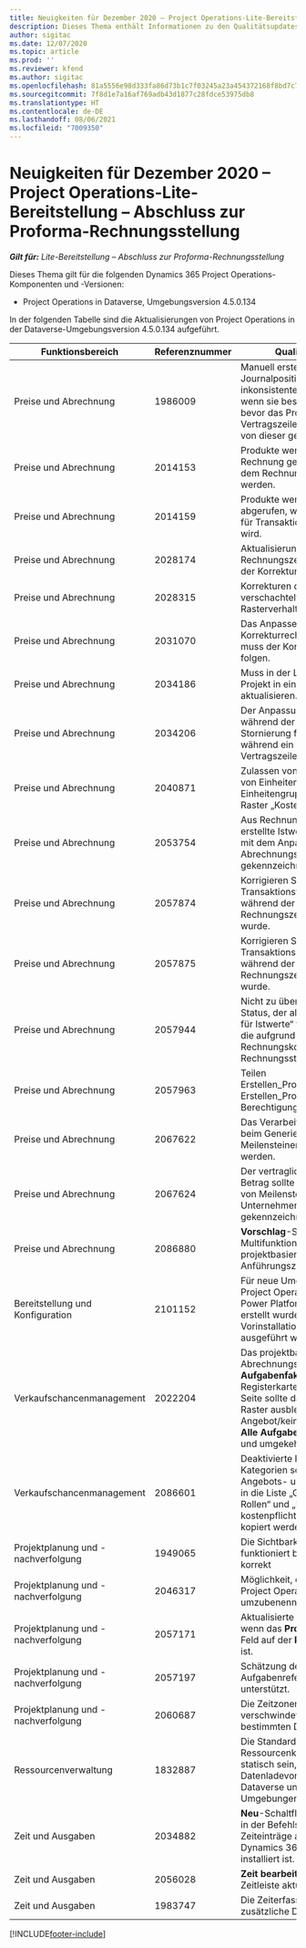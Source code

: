 ```yaml
---
title: Neuigkeiten für Dezember 2020 – Project Operations-Lite-Bereitstellung – Abschluss zur Proforma-Rechnungsstellung
description: Dieses Thema enthält Informationen zu den Qualitätsupdates, die in der Version von Project Operations-Lite-Bereitstellung – Abschluss zur Proforma-Rechnungsstellung vom Dezember 2020 verfügbar sind.
author: sigitac
ms.date: 12/07/2020
ms.topic: article
ms.prod: ''
ms.reviewer: kfend
ms.author: sigitac
ms.openlocfilehash: 81a5556e98d333fa86d73b1c7f03245a23a454372168f8bd7c79fc4425387734
ms.sourcegitcommit: 7f8d1e7a16af769adb43d1877c28fdce53975db8
ms.translationtype: HT
ms.contentlocale: de-DE
ms.lasthandoff: 08/06/2021
ms.locfileid: "7009350"
---
```

# <a name="whats-new-december-2020---project-operations-lite-deployment---deal-to-proforma-invoicing"></a>Neuigkeiten für Dezember 2020 – Project Operations-Lite-Bereitstellung – Abschluss zur Proforma-Rechnungsstellung

_**Gilt für:** Lite-Bereitstellung – Abschluss zur Proforma-Rechnungsstellung_

Dieses Thema gilt für die folgenden Dynamics 365 Project Operations-Komponenten und -Versionen:

  - Project Operations in Dataverse, Umgebungsversion 4.5.0.134 

In der folgenden Tabelle sind die Aktualisierungen von Project Operations in der Dataverse-Umgebungsversion 4.5.0.134 aufgeführt.

| **Funktionsbereich** | **Referenznummer** | **Qualitätsupdate** |
| --- | --- | --- |
| Preise und Abrechnung | 1986009 | Manuell erstellte Journalpositionen weisen eine inkonsistente Leistung auf, wenn sie bestätigt werden, bevor das Projekt mit einer Vertragszeile verknüpft oder von dieser getrennt wird. |
| Preise und Abrechnung | 2014153 | Produkte werden nicht in Rechnung gestellt, wenn sie aus dem Rechnungsplan ausgeführt werden. |
| Preise und Abrechnung | 2014159 | Produkte werden nicht abgerufen, wenn die Rechnung für Transaktionen aktualisiert wird. |
| Preise und Abrechnung | 2028174 | Aktualisierungen der Rechnungszeilendetails sollten der Korrekturjournallogik folgen. |
| Preise und Abrechnung | 2028315 | Korrekturen des bearbeitbaren verschachtelten Rasterverhaltens. |
| Preise und Abrechnung | 2031070 | Das Anpassen der Korrekturrechnungszeilendetails muss der Korrekturjournallogik folgen. |
| Preise und Abrechnung | 2034186 | Muss in der Lage sein, ein Projekt in einer Vertragszeile zu aktualisieren. |
| Preise und Abrechnung | 2034206 | Der Anpassungsstatus muss während der tatsächlichen Stornierung festgelegt werden, während ein Projekt von einer Vertragszeile getrennt wird. |
| Preise und Abrechnung | 2040871 | Zulassen von Aktualisierungen von Einheiten- und Einheitengruppenzellen im Raster „Kostenschätzungen“. |
| Preise und Abrechnung | 2053754 | Aus Rechnungsbearbeitungen erstellte Istwerte werden nicht mit dem Anpassungs- und Abrechnungsstatus gekennzeichnet. |
| Preise und Abrechnung | 2057874 | Korrigieren Sie die Transaktionsverbindung, die während der Bearbeitung der Rechnungszeilendetails erstellt wurde. |
| Preise und Abrechnung | 2057875 | Korrigieren Sie die Transaktionsursprünge, die während der Bearbeitung der Rechnungszeilendetails erstellt wurde. |
| Preise und Abrechnung | 2057944 | Nicht zu überschreitender Status, der als „Festgeschrieben für Istwerte“ festgelegt wurde, die aufgrund einer Rechnungskorrektur nicht zur Rechnungsstellung bereit sind. |
| Preise und Abrechnung | 2057963 | Teilen Erstellen\_Produktprivilegien aus Erstellen\_ProjectContract-Berechtigung. |
| Preise und Abrechnung | 2067622 | Das Verarbeitungssymbol sollte beim Generieren von Meilensteinen angezeigt werden. |
| Preise und Abrechnung | 2067624 | Der vertraglich vereinbarte Betrag sollte bei der Erstellung von Meilensteinen als vom Unternehmen empfohlen gekennzeichnet werden. |
| Preise und Abrechnung | 2086880 | **Vorschlag**-Schaltfläche in der Multifunktionsleiste für projektbasierte Anführungszeichen ausblenden. |
| Bereitstellung und Konfiguration | 2101152 | Für neue Umgebungen, die mit Project Operations-Vorlage im Power Platform Admin Center erstellt wurden, müssen alle Vorinstallationsvorgänge ausgeführt werden. |
|   Verkaufschancenmanagement | 2022204 | Das projektbasierte Abrechnungsraster auf der **Aufgabenfakturierung**-Registerkarte auf der **Projekt**-Seite sollte das projektbasierte Raster ausblenden, wenn kein Angebot/keine Vertragszeile mit **Alle Aufgaben** vorhanden ist und umgekehrt. |
|   Verkaufschancenmanagement | 2086601 | Deaktivierte Rollen und Kategorien sollten nicht in Angebots- und Vertragszeilen in die Liste „Gebührenpflichtige Rollen“ und „Liste der kostenpflichtigen Kategorien“ kopiert werden. |
| Projektplanung und -nachverfolgung | 1949065 | Die Sichtbarkeit der Daten funktioniert bei 200 % Zoom korrekt |
| Projektplanung und -nachverfolgung | 2046317 | Möglichkeit, die Projekteinheit in Project Operations umzubenennen |
| Projektplanung und -nachverfolgung | 2057171 | Aktualisierte Fehlermeldung, wenn das **Projektstartdatum**-Feld auf der **Projekt**-Seite leer ist. |
| Projektplanung und -nachverfolgung | 2057197 | Schätzung der Zeilenkopie mit Aufgabenreferenz wird nicht unterstützt. |
| Projektplanung und -nachverfolgung | 2060687 | Die Zeitzonenwarnung verschwindet nun nach einer bestimmten Dauer. |
| Ressourcenverwaltung | 1832887 | Die Standard-ID der Ressourcenkategorie muss statisch sein, um wiederholbare Datenladevorgänge für Dataverse und Finance-Umgebungen zu gewährleisten. |
| Zeit und Ausgaben | 2034882 | **Neu**-Schaltfläche wird zweimal in der Befehlsleiste für Zeiteinträge angezeigt, wenn Dynamics 365 Field Service installiert ist. |
| Zeit und Ausgaben | 2056028 | **Zeit bearbeiten**-Seite mit Zeitleiste aktualisiert. |
| Zeit und Ausgaben | 1983747 | Die Zeiterfassungstabelle zeigt zusätzliche Daten. |


[!INCLUDE[footer-include](../../includes/footer-banner.md)]